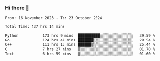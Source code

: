 ### Hi there 👋

<!--
**floyiac/floyiac** is a ✨ _special_ ✨ repository because its `README.md` (this file) appears on your GitHub profile.

Here are some ideas to get you started:

- 🔭 I’m currently working on ...
- 🌱 I’m currently learning ...
- 👯 I’m looking to collaborate on ...
- 🤔 I’m looking for help with ...
- 💬 Ask me about ...
- 📫 How to reach me: ...
- 😄 Pronouns: ...
- ⚡ Fun fact: ...
-->

<!--START_SECTION:waka-->

```txt
From: 16 November 2023 - To: 23 October 2024

Total Time: 437 hrs 14 mins

Python           173 hrs 9 mins  ██████████░░░░░░░░░░░░░░░   39.59 %
Go               124 hrs 48 mins ███████░░░░░░░░░░░░░░░░░░   28.54 %
C++              111 hrs 17 mins ██████▒░░░░░░░░░░░░░░░░░░   25.44 %
C                7 hrs 27 mins   ▒░░░░░░░░░░░░░░░░░░░░░░░░   01.70 %
Text             6 hrs 59 mins   ▒░░░░░░░░░░░░░░░░░░░░░░░░   01.60 %
```

<!--END_SECTION:waka-->
